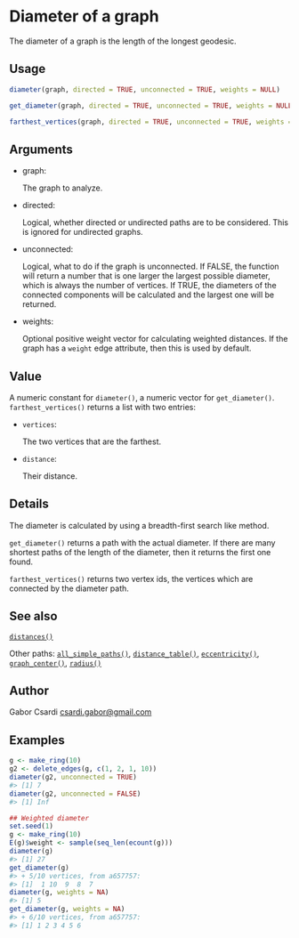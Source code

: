 # Diameter of a graph

The diameter of a graph is the length of the longest geodesic.

## Usage

``` r
diameter(graph, directed = TRUE, unconnected = TRUE, weights = NULL)

get_diameter(graph, directed = TRUE, unconnected = TRUE, weights = NULL)

farthest_vertices(graph, directed = TRUE, unconnected = TRUE, weights = NULL)
```

## Arguments

- graph:

  The graph to analyze.

- directed:

  Logical, whether directed or undirected paths are to be considered.
  This is ignored for undirected graphs.

- unconnected:

  Logical, what to do if the graph is unconnected. If FALSE, the
  function will return a number that is one larger the largest possible
  diameter, which is always the number of vertices. If TRUE, the
  diameters of the connected components will be calculated and the
  largest one will be returned.

- weights:

  Optional positive weight vector for calculating weighted distances. If
  the graph has a `weight` edge attribute, then this is used by default.

## Value

A numeric constant for `diameter()`, a numeric vector for
`get_diameter()`. `farthest_vertices()` returns a list with two entries:

- `vertices`:

  The two vertices that are the farthest.

- `distance`:

  Their distance.

## Details

The diameter is calculated by using a breadth-first search like method.

`get_diameter()` returns a path with the actual diameter. If there are
many shortest paths of the length of the diameter, then it returns the
first one found.

`farthest_vertices()` returns two vertex ids, the vertices which are
connected by the diameter path.

## See also

[`distances()`](https://r.igraph.org/reference/distances.md)

Other paths:
[`all_simple_paths()`](https://r.igraph.org/reference/all_simple_paths.md),
[`distance_table()`](https://r.igraph.org/reference/distances.md),
[`eccentricity()`](https://r.igraph.org/reference/eccentricity.md),
[`graph_center()`](https://r.igraph.org/reference/graph_center.md),
[`radius()`](https://r.igraph.org/reference/radius.md)

## Author

Gabor Csardi <csardi.gabor@gmail.com>

## Examples

``` r
g <- make_ring(10)
g2 <- delete_edges(g, c(1, 2, 1, 10))
diameter(g2, unconnected = TRUE)
#> [1] 7
diameter(g2, unconnected = FALSE)
#> [1] Inf

## Weighted diameter
set.seed(1)
g <- make_ring(10)
E(g)$weight <- sample(seq_len(ecount(g)))
diameter(g)
#> [1] 27
get_diameter(g)
#> + 5/10 vertices, from a657757:
#> [1]  1 10  9  8  7
diameter(g, weights = NA)
#> [1] 5
get_diameter(g, weights = NA)
#> + 6/10 vertices, from a657757:
#> [1] 1 2 3 4 5 6
```
